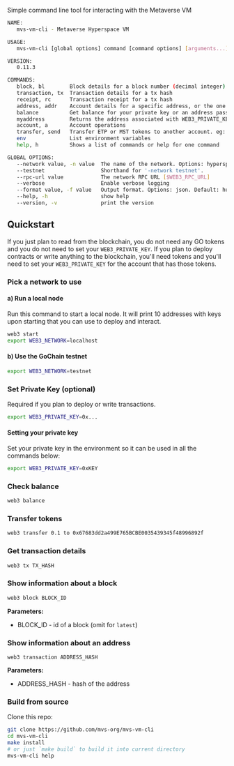 Simple command line tool for interacting with the Metaverse VM

```sh
NAME:
   mvs-vm-cli - Metaverse Hyperspace VM

USAGE:
   mvs-vm-cli [global options] command [command options] [arguments...]

VERSION:
   0.11.3

COMMANDS:
   block, bl        Block details for a block number (decimal integer) or hash (hexadecimal with 0x prefix). Omit for latest.
   transaction, tx  Transaction details for a tx hash
   receipt, rc      Transaction receipt for a tx hash
   address, addr    Account details for a specific address, or the one corresponding to the private key.
   balance          Get balance for your private key or an address passed in. eg: `balance 0xABC123`
   myaddress        Returns the address associated with WEB3_PRIVATE_KEY
   account, a       Account operations
   transfer, send   Transfer ETP or MST tokens to another account. eg: `web3 transfer 10.1 to 0xADDRESS`
   env              List environment variables
   help, h          Shows a list of commands or help for one command

GLOBAL OPTIONS:
   --network value, -n value  The name of the network. Options: hyperspace/testnet/localhost. (default: "hyperspace") [$WEB3_NETWORK]
   --testnet                  Shorthand for '-network testnet'.
   --rpc-url value            The network RPC URL [$WEB3_RPC_URL]
   --verbose                  Enable verbose logging
   --format value, -f value   Output format. Options: json. Default: human readable output.
   --help, -h                 show help
   --version, -v              print the version
```

## Quickstart

If you just plan to read from the blockchain, you do not need any GO tokens and you do not need to set your `WEB3_PRIVATE_KEY`. If you plan to deploy contracts or write anything to the blockchain, you'll need tokens and you'll need to set your `WEB3_PRIVATE_KEY` for the account that has those tokens.

### Pick a network to use

#### a) Run a local node

Run this command to start a local node. It will print 10 addresses with keys upon starting that you can use to deploy and interact.

```sh
web3 start
export WEB3_NETWORK=localhost
```

#### b) Use the GoChain testnet

```sh
export WEB3_NETWORK=testnet
```

### Set Private Key (optional)

Required if you plan to deploy or write transactions.

```sh
export WEB3_PRIVATE_KEY=0x...
```

#### Setting your private key

Set your private key in the environment so it can be used in all the commands below:

```sh
export WEB3_PRIVATE_KEY=0xKEY
```

### Check balance

```sh
web3 balance
```

### Transfer tokens

```sh
web3 transfer 0.1 to 0x67683dd2a499E765BCBE0035439345f48996892f
```

### Get transaction details

```sh
web3 tx TX_HASH
```

### Show information about a block

```sh
web3 block BLOCK_ID
```

**Parameters:**

- BLOCK_ID - id of a block (omit for `latest`)

### Show information about an address

```sj
web3 transaction ADDRESS_HASH
```

**Parameters:**

* ADDRESS_HASH - hash of the address

### Build from source

Clone this repo:

```sh
git clone https://github.com/mvs-org/mvs-vm-cli
cd mvs-vm-cli
make install
# or just `make build` to build it into current directory
mvs-vm-cli help
```
